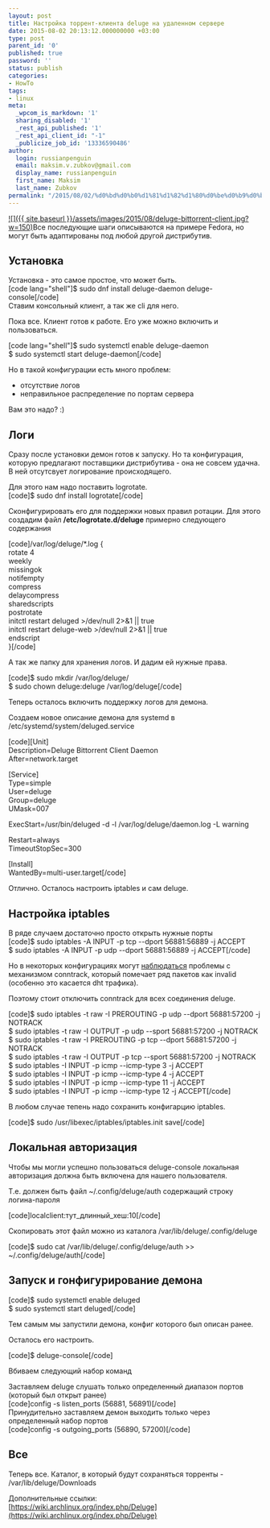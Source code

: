 ```yaml
---
layout: post
title: Настройка торрент-клиента deluge на удаленном сервере
date: 2015-08-02 20:13:12.000000000 +03:00
type: post
parent_id: '0'
published: true
password: ''
status: publish
categories:
- HowTo
tags:
- linux
meta:
  _wpcom_is_markdown: '1'
  sharing_disabled: '1'
  _rest_api_published: '1'
  _rest_api_client_id: "-1"
  _publicize_job_id: '13336590486'
author:
  login: russianpenguin
  email: maksim.v.zubkov@gmail.com
  display_name: russianpenguin
  first_name: Maksim
  last_name: Zubkov
permalink: "/2015/08/02/%d0%bd%d0%b0%d1%81%d1%82%d1%80%d0%be%d0%b9%d0%ba%d0%b0-%d1%82%d0%be%d1%80%d1%80%d0%b5%d0%bd%d1%82-%d0%ba%d0%bb%d0%b8%d0%b5%d0%bd%d1%82%d0%b0-deluge-%d0%bd%d0%b0-%d1%83%d0%b4%d0%b0%d0%bb%d0%b5%d0%bd/"
---
```

[![]({{ site.baseurl }}/assets/images/2015/08/deluge-bittorrent-client.jpg?w=150)](https://russianpenguin.files.wordpress.com/2015/08/deluge-bittorrent-client.jpg)Все последующие шаги описываются на примере Fedora, но могут быть адаптированы под любой другой дистрибутив.

## Установка

Установка - это самое простое, что может быть.  
[code lang="shell"]$ sudo dnf install deluge-daemon deluge-console[/code]  
Ставим консольный клиент, а так же cli для него.

Пока все. Клиент готов к работе. Его уже можно включить и пользоваться.

[code lang="shell"]$ sudo systemctl enable deluge-daemon  
$ sudo systemctl start deluge-daemon[/code]

Но в такой конфигурации есть много проблем:

- отсутствие логов
- неправильное распределение по портам сервера

Вам это надо? :)

## Логи

Сразу после установки демон готов к запуску. Но та конфигурация, которую предлагают поставщики дистрибутива - она не совсем удачна. В ней отсутсвует логирование происходящего.

Для этого нам надо поставить logrotate.  
[code]$ sudo dnf install logrotate[/code]

Сконфигурировать его для поддержки новых правил ротации. Для этого создадим файл **/etc/logrotate.d/deluge** примерно следующего содержания

[code]/var/log/deluge/\*.log {  
 rotate 4  
 weekly  
 missingok  
 notifempty  
 compress  
 delaycompress  
 sharedscripts  
 postrotate  
 initctl restart deluged \>/dev/null 2\>&1 || true  
 initctl restart deluge-web \>/dev/null 2\>&1 || true  
 endscript  
}[/code]

А так же папку для хранения логов. И дадим ей нужные права.

[code]$ sudo mkdir /var/log/deluge/  
$ sudo chown deluge:deluge /var/log/deluge[/code]

Теперь осталось включить поддержку логов для демона.

Создаем новое описание демона для systemd в /etc/systemd/system/deluged.service

[code][Unit]  
Description=Deluge Bittorrent Client Daemon  
After=network.target

[Service]  
Type=simple  
User=deluge  
Group=deluge  
UMask=007

ExecStart=/usr/bin/deluged -d -l /var/log/deluge/daemon.log -L warning

Restart=always  
TimeoutStopSec=300

[Install]  
WantedBy=multi-user.target[/code]

Отлично. Осталось настроить iptables и сам deluge.

## Настройка iptables

В ряде случаем достаточно просто открыть нужные порты  
[code]$ sudo iptables -A INPUT -p tcp --dport 56881:56889 -j ACCEPT  
$ sudo iptables -A INPUT -p udp --dport 56881:56889 -j ACCEPT[/code]

Но в некоторых конфигурациях могут [наблюдаться](http://www.linuxquestions.org/questions/showthread.php?p=5145026) проблемы с механизмом conntrack, который помечает ряд пакетов как invalid (особенно это касается dht трафика).

Поэтому стоит отключить conntrack для всех соединения deluge.

[code]$ sudo iptables -t raw -I PREROUTING -p udp --dport 56881:57200 -j NOTRACK  
$ sudo iptables -t raw -I OUTPUT -p udp --sport 56881:57200 -j NOTRACK  
$ sudo iptables -t raw -I PREROUTING -p tcp --dport 56881:57200 -j NOTRACK  
$ sudo iptables -t raw -I OUTPUT -p tcp --sport 56881:57200 -j NOTRACK  
$ sudo iptables -I INPUT -p icmp --icmp-type 3 -j ACCEPT  
$ sudo iptables -I INPUT -p icmp --icmp-type 4 -j ACCEPT  
$ sudo iptables -I INPUT -p icmp --icmp-type 11 -j ACCEPT  
$ sudo iptables -I INPUT -p icmp --icmp-type 12 -j ACCEPT[/code]

В любом случае тепень надо сохранить конфигарцию iptables.

[code]$ sudo /usr/libexec/iptables/iptables.init save[/code]

## Локальная авторизация

Чтобы мы могли успешно пользоваться deluge-console локальная авторизация должна быть включена для нашего пользователя.

Т.е. должен быть файл ~/.config/deluge/auth содержащий строку логина-пароля

[code]localclient:тут\_длинный\_хеш:10[/code]

Скопировать этот файл можно из каталога /var/lib/deluge/.config/deluge

[code]$ sudo cat /var/lib/deluge/.config/deluge/auth \>\> ~/.config/deluge/auth[/code]

## Запуск и гонфигурирование демона

[code]$ sudo systemctl enable deluged  
$ sudo systemctl start deluged[/code]

Тем самым мы запустили демона, конфиг которого был описан ранее.

Осталось его настроить.

[code]$ deluge-console[/code]

Вбиваем следующий набор команд

Заставляем deluge слушать только определенный диапазон портов (который был открыт ранее)  
[code]config -s listen\_ports (56881, 56891)[/code]  
Принудительно заставляем демон выходить только через определенный набор портов  
[code]config -s outgoing\_ports (56890, 57200)[/code]

## Все

Теперь все. Каталог, в который будут сохраняться торренты - /var/lib/deluge/Downloads

Дополнительные ссылки:  
[https://wiki.archlinux.org/index.php/Deluge](https://wiki.archlinux.org/index.php/Deluge)

